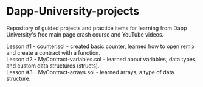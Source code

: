 # Dapp-University-projects
Repository of guided projects and practice items for learning from Dapp University's free main page crash course and YouTube videos.  

Lesson #1 - counter.sol - created basic counter, learned how to open remix and create a contract with a function.
<br />
Lesson #2 - MyContract-variables.sol - learned about variables, data types, and custom data structures (structs).
<br />
Lesson #3 - MyContract-arrays.sol - learned arrays, a type of data structure.
